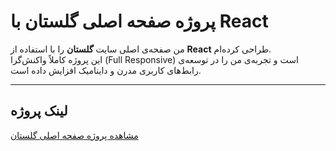 # پروژه صفحه اصلی گلستان با React

من صفحه‌ی اصلی سایت **گلستان** را با استفاده از **React** طراحی کرده‌ام.  
این پروژه کاملاً واکنش‌گرا (Full Responsive) است و تجربه‌ی من را در توسعه‌ی رابط‌های کاربری مدرن و داینامیک افزایش داده است.

---

## لینک پروژه

[مشاهده پروژه صفحه اصلی گلستان](https://amin-khodajoo.github.io/golestan-react/)
